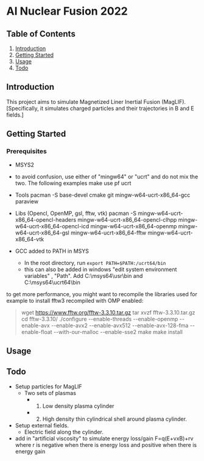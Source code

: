 # AI Nuclear Fusion 2022
## Table of Contents
1. [Introduction](#introduction)
2. [Getting Started](#getting-started)
3. [Usage](#usage)
3. [Todo](#Todo)

## Introduction
This project aims to simulate Magnetized Liner Inertial Fusion (MagLIF). [Specifically, it simulates charged particles and their trajectories in B and E fields.]


## Getting Started
### Prerequisites
- MSYS2
- to avoid confusion, use either of "mingw64" or "ucrt" and do not mix the two. The following examples make use pf ucrt  
- Tools 
    pacman -S base-devel cmake git mingw-w64-ucrt-x86_64-gcc paraview  
- Libs (Opencl, OpenMP, gsl, fftw, vtk)
    pacman -S mingw-w64-ucrt-x86_64-opencl-headers mingw-w64-ucrt-x86_64-opencl-clhpp mingw-w64-ucrt-x86_64-opencl-icd mingw-w64-ucrt-x86_64-openmp mingw-w64-ucrt-x86_64-gsl mingw-w64-ucrt-x86_64-fftw mingw-w64-ucrt-x86_64-vtk 

- GCC added to PATH in MSYS
    - In the root directory, run `export PATH=$PATH:/ucrt64/bin`
    - this can also be added in windows "edit system environment variables" , "Path". Add C:\msys64\usr\bin and C:\msys64\ucrt64\bin

to get more performance, you might want to recompile the libraries used 
for example to install fftw3 recompiled with OMP enabled:
> wget https://www.fftw.org/fftw-3.3.10.tar.gz
> tar xvzf fftw-3.3.10.tar.gz
> cd fftw-3.3.10/
> ./configure --enable-threads --enable-openmp --enable-avx --enable-avx2 --enable-avx512 --enable-avx-128-fma --enable-float --with-our-malloc --enable-sse2
> make
> make install

## Usage

## Todo
- Setup particles for MagLIF
    - Two sets of plasmas
        - 1. Low density plasma cylinder
        - 2. High density thin cylindrical shell around plasma cylinder.
- Setup external fields. 
    - Electric field along the cylinder.
- add in "artificial viscosity" to simulate energy loss/gain
    F=q(E+vxB)+rv where r is negative when there is energy loss and positive when there is energy gain